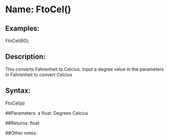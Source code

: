# Name: FtoCel()

## Examples:
FtoCel(60);

## Description:
This converts Fahrenheit to Celcius. Input a degree value in the parameters in Fahrenheit to convert Celcius

## Syntax:
FtoCel(a)

##Parameters: 
a float: Degrees Celcius 

##Returns:
float 

##Other notes:

